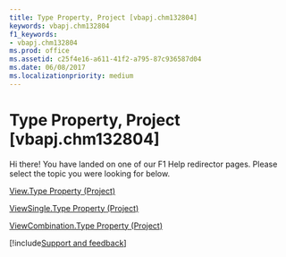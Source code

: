 ```yaml
---
title: Type Property, Project [vbapj.chm132804]
keywords: vbapj.chm132804
f1_keywords:
- vbapj.chm132804
ms.prod: office
ms.assetid: c25f4e16-a611-41f2-a795-87c936587d04
ms.date: 06/08/2017
ms.localizationpriority: medium
---
```



# Type Property, Project [vbapj.chm132804]

Hi there! You have landed on one of our F1 Help redirector pages. Please select the topic you were looking for below.

[View.Type Property (Project)](https://msdn.microsoft.com/library/ba42ed15-75ba-fad6-588a-3c4b8f42bad5%28Office.15%29.aspx)

[ViewSingle.Type Property (Project)](https://msdn.microsoft.com/library/58b21a88-c71d-9949-5ca2-a0511d24467e%28Office.15%29.aspx)

[ViewCombination.Type Property (Project)](https://msdn.microsoft.com/library/901da55b-eb51-4fea-ab7e-c184d89ff63b%28Office.15%29.aspx)

[!include[Support and feedback](~/includes/feedback-boilerplate.md)]